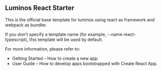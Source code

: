## Luminos React Starter

This is the official base template for luminos using react as framework and webpack as bundler.

If you don't specify a template name (for example, --name react-typescript), this template will be used by default.

For more information, please refer to:

- Getting Started – How to create a new app.
- User Guide – How to develop apps bootstrapped with Create React App.
